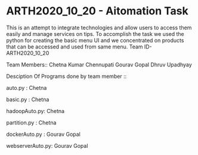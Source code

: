 # ARTH2020_10_20 - Aitomation Task
This is an attempt to integrate technologies and allow users to access them easily and manage services on tips.
To accomplish the task we used the python for creating the basic menu UI and we concentrated on products that can be accessed and used from same menu. 
Team ID- ARTH2020_10_20 

Team Members::
Chetna 
Kumar Chennupati
Gourav Gopal
Dhruv Upadhyay

Desciption Of Programs done by team member ::

auto.py     :  Chetna

basic.py    :  Chetna

hadoopAuto.py:  Chetna

partition.py :  Chetna

dockerAuto.py :  Gourav Gopal

webserverAuto.py: Gourav Gopal
